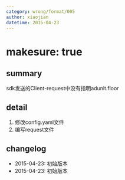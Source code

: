 ```yaml
---
category: wrong/format/005
author: xiaojian
datetime: 2015-04-23
---
```


# makesure: true

## summary

sdk发送的Client-request中没有指明adunit.floor

## detail

1. 修改config.yaml文件
2. 编写request文件

## changelog

- 2015-04-23: 初始版本
- 2015-04-23: 初始版本
